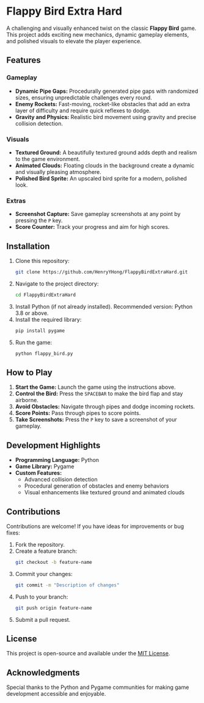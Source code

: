 # Flappy Bird Extra Hard

A challenging and visually enhanced twist on the classic **Flappy Bird** game. This project adds exciting new mechanics, dynamic gameplay elements, and polished visuals to elevate the player experience.

## Features

### Gameplay
- **Dynamic Pipe Gaps:** Procedurally generated pipe gaps with randomized sizes, ensuring unpredictable challenges every round.
- **Enemy Rockets:** Fast-moving, rocket-like obstacles that add an extra layer of difficulty and require quick reflexes to dodge.
- **Gravity and Physics:** Realistic bird movement using gravity and precise collision detection.

### Visuals
- **Textured Ground:** A beautifully textured ground adds depth and realism to the game environment.
- **Animated Clouds:** Floating clouds in the background create a dynamic and visually pleasing atmosphere.
- **Polished Bird Sprite:** An upscaled bird sprite for a modern, polished look.

### Extras
- **Screenshot Capture:** Save gameplay screenshots at any point by pressing the `P` key.
- **Score Counter:** Track your progress and aim for high scores.

## Installation

1. Clone this repository:
    ```bash
    git clone https://github.com/HenryYHong/FlappyBirdExtraHard.git
    ```
2. Navigate to the project directory:
    ```bash
    cd FlappyBirdExtraHard
    ```
3. Install Python (if not already installed). Recommended version: Python 3.8 or above.
4. Install the required library:
    ```bash
    pip install pygame
    ```
5. Run the game:
    ```bash
    python flappy_bird.py
    ```

## How to Play

1. **Start the Game:** Launch the game using the instructions above.
2. **Control the Bird:** Press the `SPACEBAR` to make the bird flap and stay airborne.
3. **Avoid Obstacles:** Navigate through pipes and dodge incoming rockets.
4. **Score Points:** Pass through pipes to score points.
5. **Take Screenshots:** Press the `P` key to save a screenshot of your gameplay.

## Development Highlights

- **Programming Language:** Python
- **Game Library:** Pygame
- **Custom Features:**
  - Advanced collision detection
  - Procedural generation of obstacles and enemy behaviors
  - Visual enhancements like textured ground and animated clouds

## Contributions

Contributions are welcome! If you have ideas for improvements or bug fixes:
1. Fork the repository.
2. Create a feature branch:
    ```bash
    git checkout -b feature-name
    ```
3. Commit your changes:
    ```bash
    git commit -m "Description of changes"
    ```
4. Push to your branch:
    ```bash
    git push origin feature-name
    ```
5. Submit a pull request.

## License

This project is open-source and available under the [MIT License](LICENSE).

## Acknowledgments

Special thanks to the Python and Pygame communities for making game development accessible and enjoyable.
